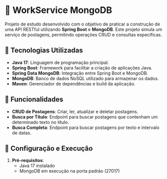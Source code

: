 # 📘 WorkService MongoDB

Projeto de estudo desenvolvido com o objetivo de praticar a construção de uma API RESTful utilizando **Spring Boot** e **MongoDB**. Este projeto simula um serviço de postagens, permitindo operações CRUD e consultas específicas.

## 🚀 Tecnologias Utilizadas

- **Java 17**: Linguagem de programação principal.
- **Spring Boot**: Framework para facilitar a criação de aplicações Java.
- **Spring Data MongoDB**: Integração entre Spring Boot e MongoDB.
- **MongoDB**: Banco de dados NoSQL utilizado para armazenar os dados.
- **Maven**: Gerenciador de dependências e build da aplicação.

## 📌 Funcionalidades

- **CRUD de Postagens**: Criar, ler, atualizar e deletar postagens.
- **Busca por Título**: Endpoint para buscar postagens que contenham um determinado texto no título.
- **Busca Completa**: Endpoint para buscar postagens por texto e intervalo de datas.

## 🔧 Configuração e Execução

1. **Pré-requisitos**:
   - Java 17 instalado
   - MongoDB em execução na porta padrão (27017)

